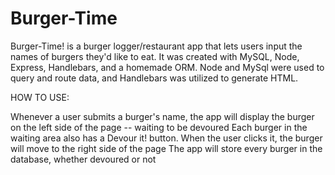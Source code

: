 # Burger-Time

Burger-Time! is a burger logger/restaurant app that lets users input the names of burgers they'd like to eat. It was created with MySQL, Node, Express, Handlebars, and a homemade ORM. Node and MySql were used to query and route data, and Handlebars was utilized to generate HTML.

HOW TO USE:

Whenever a user submits a burger's name, the app will display the burger on the left side of the page -- waiting to be devoured
Each burger in the waiting area also has a Devour it! button. When the user clicks it, the burger will move to the right side of the page
The app will store every burger in the database, whether devoured or not
